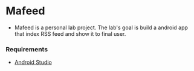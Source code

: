 # Mafeed
  + Mafeed is a personal lab project. The lab's goal is build a android app that index RSS feed and show it to final user.

### Requirements
  + [Android Studio](https://developer.android.com/studio/)


